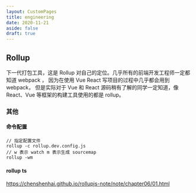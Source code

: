 ```yaml
---
layout: CustomPages
title: engineering
date: 2020-11-21
aside: false
draft: true
---
```


## Rollup

下一代打包工具，这是 Rollup 对自己的定位。几乎所有的前端开发工程师一定都知道 webpack ， 因为在使用 Vue React 写项目的过程中几乎都会用到 webpack， 但是实际对于 Vue 和 React 源码稍有了解的同学一定知道，像 React、Vue 等框架的构建工具使用的都是 rollup。

### 其他

#### 命令配置

```
// 指定配置文件
rollup -c rollup.dev.config.js
// w 表示 watch m 表示生成 sourcemap
rollup -wm
```

#### rollup ts

https://chenshenhai.github.io/rollupjs-note/note/chapter06/01.html
